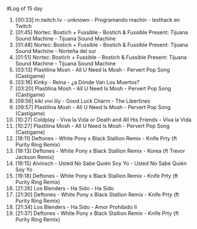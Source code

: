 #Log of 15 day

1. [00:33] m.twitch.tv - unknown - Programando machin - lesthack en Twitch
1. [01:45] Nortec: Bostich + Fussible - Bostich & Fussible Present: Tijuana Sound Machine - Tijuana Sound Machine
1. [01:48] Nortec: Bostich + Fussible - Bostich & Fussible Present: Tijuana Sound Machine - Norteña del sur
1. [01:51] Nortec: Bostich + Fussible - Bostich & Fussible Present: Tijuana Sound Machine - Tijuana Sound Machine
1. [03:13] Plastilina Mosh - All U Need Is Mosh - Pervert Pop Song (Castígame)
1. [03:16] Kinky - Reina - ¿a Dónde Van Los Muertos?
1. [03:20] Plastilina Mosh - All U Need Is Mosh - Pervert Pop Song (Castígame)
1. [09:56] kiki vivi lily - Good Luck Charm - The Libertines
1. [09:57] Plastilina Mosh - All U Need Is Mosh - Pervert Pop Song (Castígame)
1. [10:27] Coldplay - Viva la Vida or Death and All His Friends - Viva la Vida
1. [10:27] Plastilina Mosh - All U Need Is Mosh - Pervert Pop Song (Castígame)
1. [19:11] Deftones - White Pony x Black Stallion Remix - Knife Prty (ft Purity Ring Remix)
1. [19:13] Deftones - White Pony x Black Stallion Remix - Korea (ft Trevor Jackson Remix)
1. [19:15] Alvinsch - Usted No Sabe Quién Soy Yo - Usted No Sabe Quién Soy Yo
1. [19:18] Deftones - White Pony x Black Stallion Remix - Knife Prty (ft Purity Ring Remix)
1. [21:26] Los Blenders - Ha Sido - Ha Sido
1. [21:30] Deftones - White Pony x Black Stallion Remix - Knife Prty (ft Purity Ring Remix)
1. [21:34] Los Blenders - Ha Sido - Amor Prohibido II
1. [21:37] Deftones - White Pony x Black Stallion Remix - Knife Prty (ft Purity Ring Remix)
